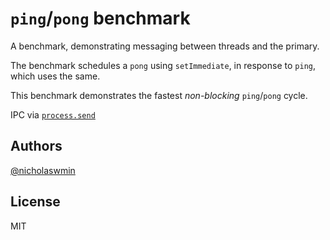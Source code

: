 # `ping`/`pong` benchmark


A benchmark, demonstrating messaging between threads and the primary.

The benchmark schedules a `pong` using `setImmediate`, in response to `ping`,
which uses the same.

This benchmark demonstrates the fastest *non-blocking* `ping`/`pong` cycle.

IPC via [`process.send`][procsend]

## Authors

[@nicholaswmin][nicholaswmin]

## License 

MIT

[procsend]: https://nodejs.org/api/process.html#processsendmessage-sendhandle-options-callback
[nicholaswmin]: https://github.com/nicholaswmin
